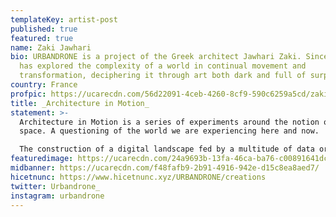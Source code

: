 ```yaml
---
templateKey: artist-post
published: true
featured: true
name: Zaki Jawhari
bio: URBANDRONE is a project of the Greek architect Jawhari Zaki. Since 2007, he
  has explored the complexity of a world in continual movement and
  transformation, deciphering it through art both dark and full of surprises.
country: France
profpic: https://ucarecdn.com/56d22091-4ceb-4260-8cf9-590c6259a5cd/zaki_500c.gif
title: _Architecture in Motion_
statement: >-
  Architecture in Motion is a series of experiments around the notion of hybrid
  space. A questioning of the world we are experiencing here and now.

  The construction of a digital landscape fed by a multitude of data organized and processed by the machine according to a series of simple and repetitive rules. This procedural approach generates spaces and abstract architectures, the start of a new digital exploration. 
featuredimage: https://ucarecdn.com/24a9693b-13fa-46ca-ba76-c00891641dc2/
midbanner: https://ucarecdn.com/f48fafb9-2b91-4916-942e-d15c8ea8aed7/
hicetnunc: https://www.hicetnunc.xyz/URBANDRONE/creations
twitter: Urbandrone_
instagram: urbandrone
---
```

